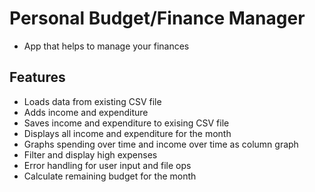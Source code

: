 # Personal Budget/Finance Manager

- App that helps to manage your finances

## Features
- Loads data from existing CSV file
- Adds income and expenditure
- Saves income and expenditure to exising CSV file
- Displays all income and expenditure for the month
- Graphs spending over time and income over time as column graph
- Filter and display high expenses
- Error handling for user input and file ops
- Calculate remaining budget for the month